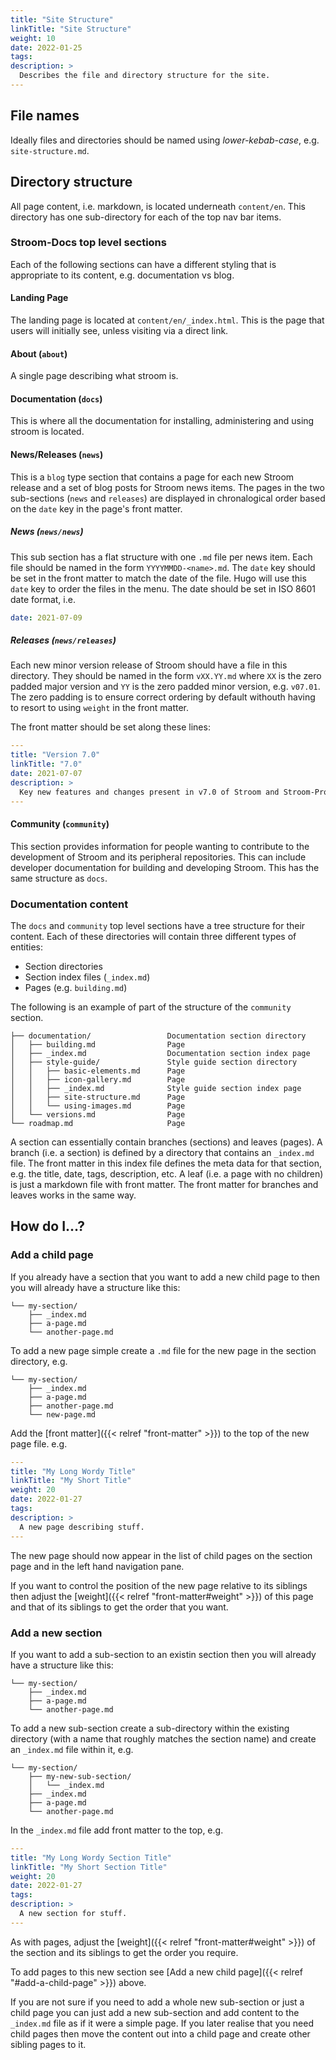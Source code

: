 ```yaml
---
title: "Site Structure"
linkTitle: "Site Structure"
weight: 10
date: 2022-01-25
tags:
description: >
  Describes the file and directory structure for the site.
---
```


## File names

Ideally files and directories should be named using _lower-kebab-case_, e.g. `site-structure.md`.


## Directory structure

All page content, i.e. markdown, is located underneath `content/en`.
This directory has one sub-directory for each of the top nav bar items.

### Stroom-Docs top level sections

Each of the following sections can have a different styling that is appropriate to its content, e.g. documentation vs blog.


#### Landing Page

The landing page is located at `content/en/_index.html`.
This is the page that users will initially see, unless visiting via a direct link.


#### About (`about`)

A single page describing what stroom is.


#### Documentation (`docs`)

This is where all the documentation for installing, administering and using stroom is located.


#### News/Releases (`news`)

This is a `blog` type section that contains a page for each new Stroom release and a set of blog posts for Stroom news items.
The pages in the two sub-sections (`news` and `releases`) are displayed in chronalogical order based on the `date` key in the page's front matter.


##### News (`news/news`)

This sub section has a flat structure with one `.md` file per news item.
Each file should be named in the form `YYYYMMDD-<name>.md`.
The `date` key should be set in the front matter to match the date of the file.
Hugo will use this `date` key to order the files in the menu.
The date should be set in ISO 8601 date format, i.e.

```yaml
date: 2021-07-09
```

##### Releases (`news/releases`)

Each new minor version release of Stroom should have a file in this directory.
They should be named in the form `vXX.YY.md` where `XX` is the zero padded major version and `YY` is the zero padded minor version, e.g. `v07.01`.
The zero padding is to ensure correct ordering by default withouth having to resort to using `weight` in the front matter.

The front matter should be set along these lines:

```yaml
---
title: "Version 7.0"
linkTitle: "7.0"
date: 2021-07-07
description: >
  Key new features and changes present in v7.0 of Stroom and Stroom-Proxy.
---
```


#### Community (`community`)

This section provides information for people wanting to contribute to the development of Stroom and its peripheral repositories.
This can include developer documentation for building and developing Stroom.
This has the same structure as `docs`.


### Documentation content

The `docs` and `community` top level sections have a tree structure for their content.
Each of these directories will contain three different types of entities:

* Section directories
* Section index files (`_index.md`)
* Pages (e.g. `building.md`)

The following is an example of part of the structure of the `community` section.

```text
├── documentation/                 Documentation section directory
│   ├── building.md                Page
│   ├── _index.md                  Documentation section index page
│   ├── style-guide/               Style guide section directory
│   │   ├── basic-elements.md      Page
│   │   ├── icon-gallery.md        Page     
│   │   ├── _index.md              Style guide section index page
│   │   ├── site-structure.md      Page
│   │   └── using-images.md        Page
│   └── versions.md                Page
└── roadmap.md                     Page
```

A section can essentially contain branches (sections) and leaves (pages).
A branch (i.e. a section) is defined by a directory that contains an `_index.md` file.
The front matter in this index file defines the meta data for that section, e.g. the title, date, tags, description, etc.
A leaf (i.e. a page with no children) is just a markdown file with front matter.
The front matter for branches and leaves works in the same way.

## How do I...?

### Add a child page

If you already have a section that you want to add a new child page to then you will already have a structure like this:

```text
└── my-section/
    ├── _index.md
    ├── a-page.md
    └── another-page.md
```

To add a new page simple create a `.md` file for the new page in the section directory, e.g.

```text
└── my-section/
    ├── _index.md
    ├── a-page.md
    ├── another-page.md
    └── new-page.md
```

Add the [front matter]({{< relref "front-matter" >}}) to the top of the new page file. e.g.

```yaml
---
title: "My Long Wordy Title"
linkTitle: "My Short Title"
weight: 20
date: 2022-01-27
tags: 
description: >
  A new page describing stuff.
---
```

The new page should now appear in the list of child pages on the section page and in the left hand navigation pane.

If you want to control the position of the new page relative to its siblings then adjust the [weight]({{< relref "front-matter#weight" >}}) of this page and that of its siblings to get the order that you want.

### Add a new section

If you want to add a sub-section to an existin section then you will already have a structure like this:

```text
└── my-section/
    ├── _index.md
    ├── a-page.md
    └── another-page.md
```

To add a new sub-section create a sub-directory within the existing directory (with a name that roughly matches the section name) and create an `_index.md` file within it, e.g.

```text
└── my-section/
    ├── my-new-sub-section/
    │   └── _index.md
    ├── _index.md
    ├── a-page.md
    └── another-page.md
```

In the `_index.md` file add front matter to the top, e.g.

```yaml
---
title: "My Long Wordy Section Title"
linkTitle: "My Short Section Title"
weight: 20
date: 2022-01-27
tags: 
description: >
  A new section for stuff.
---
```

As with pages, adjust the [weight]({{< relref "front-matter#weight" >}}) of the section and its siblings to get the order you require.

To add pages to this new section see [Add a new child page]({{< relref "#add-a-child-page" >}}) above.

If you are not sure if you need to add a whole new sub-section or just a child page you can just add a new sub-section and add content to the `_index.md` file as if it were a simple page.
If you later realise that you need child pages then move the content out into a child page and create other sibling pages to it.

